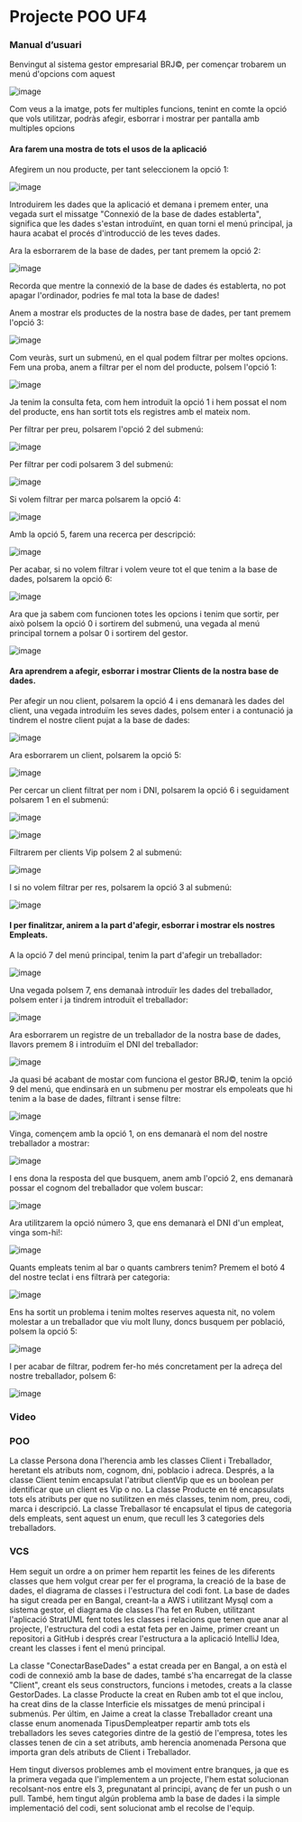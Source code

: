 <h1>Projecte POO UF4</h1>

<h3>Manual d’usuari</h3>

<p>Benvingut al sistema gestor empresarial BRJ©, per començar trobarem un menú d'opcions com aquest</p>

![image](https://user-images.githubusercontent.com/74617905/120678070-056c7880-c498-11eb-9317-4bc9c44653f7.png)

<p>Com veus a la imatge, pots fer multiples funcions, tenint en comte la opció que vols utilitzar, podràs afegir, esborrar i mostrar per pantalla amb multiples opcions</p>

<h4>Ara farem una mostra de tots el usos de la aplicació</h4>

<p>Afegirem un nou producte, per tant seleccionem la opció 1: </p>

![image](https://user-images.githubusercontent.com/74617905/120678947-efab8300-c498-11eb-88e8-991f0331f87e.png)

<p>Introduirem les dades que la aplicació et demana i premem enter, una vegada surt el missatge "Connexió de la base de dades establerta", significa que les dades 
s'estan introduïnt, en quan torni el menú principal, ja haura acabat el procés d'introducció de les teves dades.</p>

<p>Ara la esborrarem de la base de dades, per tant premem la opció 2: </p>

![image](https://user-images.githubusercontent.com/74617905/120679330-5892fb00-c499-11eb-831c-3829905770ea.png)

<p>Recorda que mentre la connexió de la base de dades és establerta, no pot apagar l'ordinador, podries fe mal tota la base de dades!</p>

<p>Anem a mostrar els productes de la nostra base de dades, per tant premem l'opció 3: </p>

![image](https://user-images.githubusercontent.com/74617905/120680216-58dfc600-c49a-11eb-8ac5-820a7ea90a3a.png)

<p>Com veuràs, surt un submenú, en el qual podem filtrar per moltes opcions. Fem una proba, anem a filtrar per el nom del producte, polsem l'opció 1: </p>

![image](https://user-images.githubusercontent.com/74617905/120759170-068ebb80-c513-11eb-9396-73ad542f9f69.png)

<p>Ja tenim la consulta feta, com hem introduït la opció 1 i hem possat el nom del producte, ens han sortit tots els registres amb el mateix nom.</p>

<p>Per filtrar per preu, polsarem l'opció 2 del submenú: </p>

![image](https://user-images.githubusercontent.com/74617905/120759734-9b91b480-c513-11eb-8dc9-d1837b41aa6e.png)

<p>Per filtrar per codi polsarem 3 del submenú: </p>

![image](https://user-images.githubusercontent.com/74617905/120761283-5078a100-c515-11eb-8222-8df254ccb01b.png)

<p>Si volem filtrar per marca polsarem la opció 4: </p>

![image](https://user-images.githubusercontent.com/74617905/120761492-89b11100-c515-11eb-8eb1-2ef2657c0661.png)

<p>Amb la opció 5, farem una recerca per descripció: </p>

![image](https://user-images.githubusercontent.com/74617905/120762145-430fe680-c516-11eb-8496-cc021996b5bf.png)

<p>Per acabar, si no volem filtrar i volem veure tot el que tenim a la base de dades, polsarem la opció 6: </p>

![image](https://user-images.githubusercontent.com/74617905/120762899-009ad980-c517-11eb-949b-ca73f85aeb1b.png)

<p>Ara que ja sabem com funcionen totes les opcions i tenim que sortir, per això polsem la opció 0 i sortirem del submenú, una vegada al menú principal tornem a polsar 0 i sortirem del gestor.</p>

![image](https://user-images.githubusercontent.com/74617905/120763078-29bb6a00-c517-11eb-8c64-fbc6e14964b8.png)

<h4>Ara aprendrem a afegir, esborrar i mostrar Clients de la nostra base de dades.</h4>
<p>Per afegir un nou client, polsarem la opció 4 i ens demanarà les dades del client, una vegada introduïm les seves dades, polsem enter i a contunació ja tindrem el nostre client pujat a la base de dades: </h4>

![image](https://user-images.githubusercontent.com/74617905/120764787-cfbba400-c518-11eb-8893-866aab2d1a68.png)

<p>Ara esborrarem un client, polsarem la opció 5:</p>

![image](https://user-images.githubusercontent.com/74617905/120767717-bbc57180-c51b-11eb-9368-c69d433bd95c.png)

<p>Per cercar un client filtrat per nom i DNI, polsarem la opció 6 i seguidament polsarem 1 en el submenú: </p>

![image](https://user-images.githubusercontent.com/74617905/120769438-6ab67d00-c51d-11eb-8814-9dfee1b6aa94.png)

![image](https://user-images.githubusercontent.com/74617905/120769503-7ace5c80-c51d-11eb-89ed-e2f9979ab541.png)

<p>Filtrarem per clients Vip polsem 2 al submenú: </p>

![image](https://user-images.githubusercontent.com/74617905/120769614-99345800-c51d-11eb-9055-06432aca3f82.png)

<p>I si no volem filtrar per res, polsarem la opció 3 al submenú: </p>

![image](https://user-images.githubusercontent.com/74617905/120769894-dd275d00-c51d-11eb-9edc-676956a873ba.png)

<h4>I per finalitzar, anirem a la part d'afegir, esborrar i mostrar els nostres Empleats.</h4>
<p>A la opció 7 del menú principal, tenim la part d'afegir un treballador: </p>

![image](https://user-images.githubusercontent.com/74617905/120794114-166cc680-c538-11eb-832d-2fcb47687557.png)

<p>Una vegada polsem 7, ens demanaà introduïr les dades del treballador, polsem enter i ja tindrem introduït el treballador: </p>

![image](https://user-images.githubusercontent.com/74617905/120794303-53d15400-c538-11eb-8c73-4122feeba402.png)

<p>Ara esborrarem un registre de un treballador de la nostra base de dades, llavors premem 8 i introduïm el DNI del treballador: </p>

![image](https://user-images.githubusercontent.com/74617905/120794643-c8a48e00-c538-11eb-91de-ca13c8637763.png)

<p>Ja quasi bé acabant de mostar com funciona el gestor BRJ©, tenim la opció 9 del menú, que endinsarà en un submenu per mostrar els empoleats que hi tenim a la base de dades, filtrant i sense filtre: </p>

![image](https://user-images.githubusercontent.com/74617905/120794946-2507ad80-c539-11eb-83b8-690ae2587333.png)

<p>Vinga, començem amb la opció 1, on ens demanarà el nom del nostre treballador a mostrar: </p>

![image](https://user-images.githubusercontent.com/74617905/120795092-53858880-c539-11eb-82a0-1dd61ccfd52a.png)

<p>I ens dona la resposta del que busquem, anem amb l'opció 2, ens demanarà possar el cognom del treballador que volem buscar: </p>

![image](https://user-images.githubusercontent.com/74617905/120795288-92b3d980-c539-11eb-9ee4-7b7803a84099.png)

<p>Ara utilitzarem la opció número 3, que ens demanarà el DNI d'un empleat, vinga som-hi!: </p>

![image](https://user-images.githubusercontent.com/74617905/120795469-d0b0fd80-c539-11eb-8445-26bf98670732.png)

<p>Quants empleats tenim al bar o quants cambrers tenim? Premem el botó 4 del nostre teclat i ens filtrarà per categoria: </p>

![image](https://user-images.githubusercontent.com/74617905/120795694-1a99e380-c53a-11eb-96b4-ed6459f42adc.png)

<p>Ens ha sortit un problema i tenim moltes reserves aquesta nit, no volem molestar a un treballador que viu molt lluny, doncs busquem per població, polsem la opció 5: </p>

![image](https://user-images.githubusercontent.com/74617905/120797631-95fc9480-c53c-11eb-8615-2d1d6bc2f407.png)

<p>I per acabar de filtrar, podrem fer-ho més concretament per la adreça del nostre treballador, polsem 6: </p>

![image](https://user-images.githubusercontent.com/74617905/120802381-aadc2680-c542-11eb-8fdc-bb8fafee045e.png)
 

<h3>Video</h3>

<p></p>

<h3>POO</h3>

<p>La classe Persona dona l'herencia amb les classes Client i Treballador, heretant els atributs nom, cognom, dni, poblacio i adreca. Després, a la classe Client tenim encapsulat l'atribut clientVip que es un boolean per identificar que un client es Vip o no. La classe Producte en té encapsulats tots els atributs per que no sutilitzen en més classes, tenim nom, preu, codi, marca i descripció. La classe Treballasor té encapsulat el tipus de categoria dels empleats, sent aquest un enum, que recull les 3 categories dels treballadors.</p>

<h3>VCS</h3>

<p>Hem seguit un ordre a on primer hem repartit les feines de les diferents classes que hem volgut crear per fer el programa, la creació de la base de dades, el diagrama de classes i l'estructura del codi font. La base de dades ha sigut creada per en Bangal, creant-la a AWS i utilitzant Mysql com a sistema gestor, el diagrama de classes l'ha fet en Ruben, utilitzant l'aplicació StratUML fent totes les classes i relacions que tenen que anar al projecte, l'estructura del codi a estat feta per en Jaime, primer creant un repositori a GitHub i després crear l'estructura a la aplicació IntelliJ Idea, creant les classes i fent el menú principal. </p>

<p>La classe "ConectarBaseDades" a estat creada per en Bangal, a on està el codi de connexió amb la base de dades, també s'ha encarregat de la classe "Client", creant els seus constructors, funcions i metodes, creats a la classe GestorDades. La classe Producte la creat en Ruben amb tot el que inclou, ha creat dins de la classe Interficie els missatges de menú principal i submenús. Per últim, en Jaime a creat la classe Treballador creant una classe enum anomenada TipusDempleatper repartir amb tots els treballadors les seves categories dintre de la gestió de l'empresa, totes les classes tenen de cin a set atributs, amb herencia anomenada Persona que importa gran dels atributs de Client i Treballador.</p>

<p>Hem tingut diversos problemes amb el moviment entre branques, ja que es la primera vegada que l'implementem a un projecte, l'hem estat solucionan recolsant-nos entre els 3, pregunatant al principi, avanç de fer un push o un pull. També, hem tingut algún problema amb la base de dades i la simple implementació del codi, sent solucionat amb el recolse de l'equip.</p>

